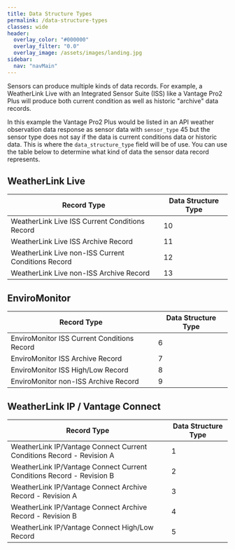 ```yaml
---
title: Data Structure Types
permalink: /data-structure-types
classes: wide
header:
  overlay_color: "#000000"
  overlay_filter: "0.0"
  overlay_image: /assets/images/landing.jpg
sidebar:
  nav: "navMain"
---
```


Sensors can produce multiple kinds of data records. For example, a WeatherLink Live with an Integrated Sensor Suite (ISS) like a Vantage Pro2 Plus will produce both current condition as well as historic "archive" data records.

In this example the Vantage Pro2 Plus would be listed in an API weather observation data response as sensor data with `sensor_type` 45 but the sensor type does not say if the data is current conditions data or historic data. This is where the `data_structure_type` field will be of use. You can use the table below to determine what kind of data the sensor data record represents.

## WeatherLink Live
Record Type|Data Structure Type
-|-
WeatherLink Live ISS Current Conditions Record|10
WeatherLink Live ISS Archive Record|11
WeatherLink Live non-ISS Current Conditions Record|12
WeatherLink Live non-ISS Archive Record|13

## EnviroMonitor
Record Type|Data Structure Type
-|-
EnviroMonitor ISS Current Conditions Record|6
EnviroMonitor ISS Archive Record|7
EnviroMonitor ISS High/Low Record|8
EnviroMonitor non-ISS Archive Record|9

## WeatherLink IP / Vantage Connect
Record Type|Data Structure Type
-|-
WeatherLink IP/Vantage Connect Current Conditions Record - Revision A|1
WeatherLink IP/Vantage Connect Current Conditions Record - Revision B|2
WeatherLink IP/Vantage Connect Archive Record - Revision A|3
WeatherLink IP/Vantage Connect Archive Record - Revision B|4
WeatherLink IP/Vantage Connect High/Low Record|5
